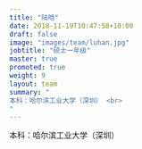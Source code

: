 ```yaml
---
title: "陆晗"
date: 2018-11-19T10:47:58+10:00
draft: false
image: "images/team/luhan.jpg"
jobtitle: "硕士一年级"
master: true
promoted: true
weight: 9
layout: team
summary: "
本科：哈尔滨工业大学（深圳） <br>
"
---
```


本科：哈尔滨工业大学（深圳）
